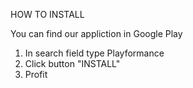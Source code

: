 HOW TO INSTALL

You can find our appliction in Google Play
1. In search field type Playformance
2. Click button "INSTALL"
3. Profit